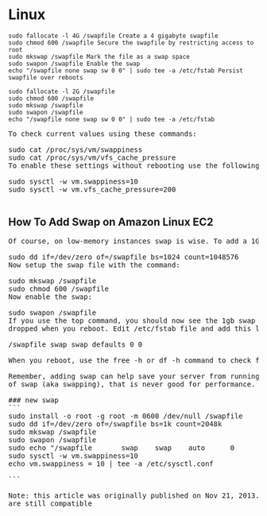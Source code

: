 # Linux

```
sudo fallocate -l 4G /swapfile Create a 4 gigabyte swapfile
sudo chmod 600 /swapfile Secure the swapfile by restricting access to root
sudo mkswap /swapfile Mark the file as a swap space
sudo swapon /swapfile Enable the swap
echo "/swapfile none swap sw 0 0" | sudo tee -a /etc/fstab Persist swapfile over reboots 
```

```
sudo fallocate -l 2G /swapfile
sudo chmod 600 /swapfile
sudo mkswap /swapfile
sudo swapon /swapfile
echo "/swapfile none swap sw 0 0" | sudo tee -a /etc/fstab
```


<pre>
To check current values using these commands:

sudo cat /proc/sys/vm/swappiness
sudo cat /proc/sys/vm/vfs_cache_pressure
To enable these settings without rebooting use the following commands:

sudo sysctl -w vm.swappiness=10
sudo sysctl -w vm.vfs_cache_pressure=200
 
</pre>
## How To Add Swap on Amazon Linux EC2
<pre>
Of course, on low-memory instances swap is wise. To add a 1GB swap file for example, from command line you’ll type:

sudo dd if=/dev/zero of=/swapfile bs=1024 count=1048576
Now setup the swap file with the command:

sudo mkswap /swapfile
sudo chmod 600 /swapfile
Now enable the swap:

sudo swapon /swapfile
If you use the top command, you should now see the 1gb swap added. So now lets make swap persistent so it’s not
dropped when you reboot. Edit /etc/fstab file and add this line as the last line:

/swapfile swap swap defaults 0 0

When you reboot, use the free -h or df -h command to check for swap.

Remember, adding swap can help save your server from running out of memory but if it’s already using a big chunk 
of swap (aka swapping), that is never good for performance. A lot can be expanded upon with regards to swap and paging/swapping. However, the point today is that stripping/tuning the AMI.

### new swap
```
sudo install -o root -g root -m 0600 /dev/null /swapfile
sudo dd if=/dev/zero of=/swapfile bs=1k count=2048k
sudo mkswap /swapfile
sudo swapon /swapfile
sudo echo "/swapfile       swap    swap    auto      0       0" | tee -a /etc/fstab
sudo sysctl -w vm.swappiness=10
echo vm.swappiness = 10 | tee -a /etc/sysctl.conf

```

Note: this article was originally published on Nov 21, 2013. It has been updated to ensure that the suggested changes
are still compatible
</pre>
